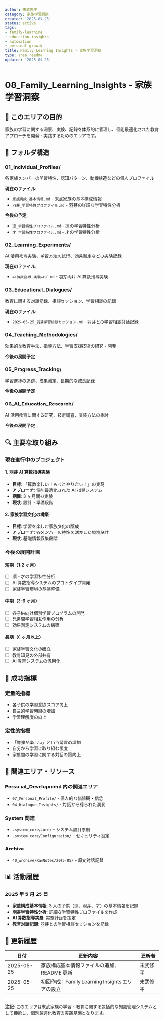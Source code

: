 ```yaml
---
author: 末武修平
category: 家族学習洞察
created: '2025-05-25'
status: active
tags:
- family-learning
- education-insights
- automation
- personal-growth
title: Family Learning Insights - 家族学習洞察
type: area_readme
updated: '2025-05-25'
---
```


# 08_Family_Learning_Insights - 家族学習洞察

## 🎯 このエリアの目的

家族の学習に関する洞察、実験、記録を体系的に管理し、個別最適化された教育アプローチを開発・実践するためのエリアです。

## 📁 フォルダ構造

### 01_Individual_Profiles/

各家族メンバーの学習特性、認知パターン、動機構造などの個人プロファイル

**現在のファイル**:

- `家族構成_基本情報.md` - 末武家族の基本構成情報
- `羽芽_学習特性プロファイル.md` - 羽芽の詳細な学習特性分析

**今後の予定**:

- `凛_学習特性プロファイル.md` - 凛の学習特性分析
- `才_学習特性プロファイル.md` - 才の学習特性分析

### 02_Learning_Experiments/

AI 活用教育実験、学習方法の試行、効果測定などの実験記録

**現在のファイル**:

- `AI算数指導_実験ログ.md` - 羽芽向け AI 算数指導実験

### 03_Educational_Dialogues/

教育に関する対話記録、相談セッション、学習相談の記録

**現在のファイル**:

- `2025-05-25_羽芽学習相談セッション.md` - 羽芽との学習相談対話記録

### 04_Teaching_Methodologies/

効果的な教育手法、指導方法、学習支援技術の研究・開発

**今後の展開予定**

### 05_Progress_Tracking/

学習進捗の追跡、成果測定、長期的な成長記録

**今後の展開予定**

### 06_AI_Education_Research/

AI 活用教育に関する研究、技術調査、実装方法の検討

**今後の展開予定**

## 🔍 主要な取り組み

### 現在進行中のプロジェクト

#### 1. 羽芽 AI 算数指導実験

- **目標**: 「算数楽しい！もっとやりたい！」の実現
- **アプローチ**: 個別最適化された AI 指導システム
- **期間**: 3 ヶ月間の実験
- **現状**: 設計・準備段階

#### 2. 家族学習文化の構築

- **目標**: 学習を楽しむ家族文化の醸成
- **アプローチ**: 各メンバーの特性を活かした環境設計
- **現状**: 基礎情報収集段階

### 今後の展開計画

#### 短期（1-2 ヶ月）

- [ ] 凛・才の学習特性分析
- [ ] AI 算数指導システムのプロトタイプ開発
- [ ] 家族学習環境の基盤整備

#### 中期（3-6 ヶ月）

- [ ] 各子供向け個別学習プログラムの開発
- [ ] 兄弟間学習相互作用の分析
- [ ] 効果測定システムの構築

#### 長期（6 ヶ月以上）

- [ ] 家族学習文化の確立
- [ ] 教育知見の外部共有
- [ ] AI 教育システムの汎用化

## 🎯 成功指標

### 定量的指標

- 各子供の学習意欲スコア向上
- 自主的学習時間の増加
- 学習理解度の向上

### 定性的指標

- 「勉強が楽しい」という発言の増加
- 自分から学習に取り組む頻度
- 家族間の学習に関する対話の質向上

## 🔗 関連エリア・リソース

### Personal_Development 内の関連エリア

- `07_Personal_Profile/` - 個人的な価値観・信念
- `04_Dialogue_Insights/` - 対話から得られた洞察

### System 関連

- `.system_core/Core/` - システム設計原則
- `.system_core/Configuration/` - セキュリティ設定

### Archive

- `40_Archive/RawNotes/2025-05/` - 原文対話記録

## 📊 活動履歴

### 2025 年 5 月 25 日

- **家族構成基本情報**: 3 人の子供（凛、羽芽、才）の基本情報を記録
- **羽芽学習特性分析**: 詳細な学習特性プロファイルを作成
- **AI 算数指導実験**: 実験計画を策定
- **教育対話記録**: 羽芽との学習相談セッションを記録

## 🔄 更新履歴

| 日付       | 更新内容                                        | 更新者   |
| ---------- | ----------------------------------------------- | -------- |
| 2025-05-25 | 家族構成基本情報ファイルの追加、README 更新     | 末武修平 |
| 2025-05-25 | 初回作成：Family Learning Insights エリアの設立 | 末武修平 |

---

**注記**: このエリアは末武家族の学習・教育に関する包括的な知識管理システムとして機能し、個別最適化教育の実践基盤となります。
